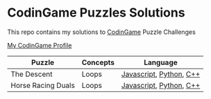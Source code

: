 # CodinGame Puzzles Solutions
This repo contains my solutions to [CodinGame](https://www.codingame.com) Puzzle Challenges

[My CodinGame Profile](https://www.codingame.com/profile/8ef2e5c0c41fd1be00aa62b09bd1dc8d5498355)


| Puzzle | Concepts | Language |
| --- | --- | :---: |
| The Descent | Loops | [Javascript](https://github.com/adelyntay/codingame-solutions/blob/main/EasyPuzzle/The_Descent/javascript.js), [Python](https://github.com/adelyntay/codingame-solutions/blob/main/EasyPuzzle/The_Descent/python.py), [C++](https://github.com/adelyntay/codingame-solutions/blob/main/EasyPuzzle/The_Descent/c%2B%2B.cpp)
| Horse Racing Duals | Loops | [Javascript](https://github.com/adelyntay/codingame-solutions/blob/main/EasyPuzzle/Temperatures/javascript.js), [Python](https://github.com/adelyntay/codingame-solutions/blob/main/EasyPuzzle/Temperatures/python.py), [C++](https://github.com/adelyntay/codingame-solutions/blob/bd70ce5741cf77e15e2798fe069001da66a24061/EasyPuzzle/Temperatures/c%2B%2B.cpp)